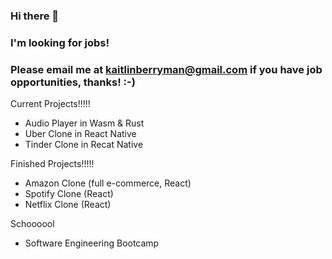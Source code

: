 ### Hi there 👋
### I'm looking for jobs!
### Please email me at kaitlinberryman@gmail.com if you have job opportunities, thanks! :-)

Current Projects!!!!!
* Audio Player in Wasm & Rust
* Uber Clone in React Native
* Tinder Clone in Recat Native

Finished Projects!!!!!
* Amazon Clone (full e-commerce, React)
* Spotify Clone (React)
* Netflix Clone (React)

Schoooool
* Software Engineering Bootcamp

<!--
**k-berryman/k-berryman** is a ✨ _special_ ✨ repository because its `README.md` (this file) appears on your GitHub profile.

Here are some ideas to get you started:

- 🔭 I’m currently working on ...
- 🌱 I’m currently learning ...
- 👯 I’m looking to collaborate on ...
- 🤔 I’m looking for help with ...
- 💬 Ask me about ...
- 📫 How to reach me: ...
- 😄 Pronouns: ...
- ⚡ Fun fact: ...
-->
